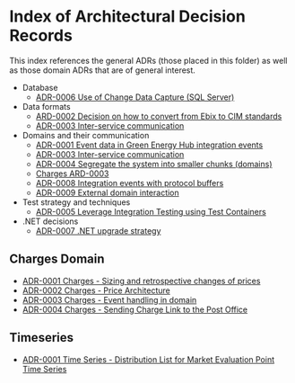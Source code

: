 # Index of Architectural Decision Records

This index references the general ADRs (those placed in this folder) as well as those domain ADRs that are of general interest.

* Database
    * [ADR-0006 Use of Change Data Capture (SQL Server)](ADR-0006%20-%20Use%20of%20Change%20Data%20Capture%20(SQL%20Server).md)
* Data formats
    * [ARD-0002 Decision on how to convert from Ebix to CIM standards](ADR-0002%20-%20Decision%20on%20how%20to%20convert%20from%20Ebix%20to%20CIM%20standards.MD)
    * [ADR-0003 Inter-service communication](ADR-0003%20-%20Inter-service%20communication.md)
* Domains and their communication
    * [ADR-0001 Event data in Green Energy Hub integration events](ADR-0001%20-%20Event%20data%20in%20integration%20events.md)
    * [ADR-0003 Inter-service communication](ADR-0003%20-%20Inter-service%20communication.md)
    * [ADR-0004 Segregate the system into smaller chunks (domains)](ADR-0004%20-%20Seggregation%20of%20system%20into%20domains.md)
    * [Charges ARD-0003](Charges%20domain/ADR-0003%20Charges%20-%20Event%20handling%20in%20domain.md)
    * [ADR-0008 Integration events with protocol buffers](ADR-0008%20Integration%20events.md)
    * [ADR-0009 External domain interaction](ADR-0009-External-domain-interaction.md)
* Test strategy and techniques
    * [ADR-0005 Leverage Integration Testing using Test Containers](ADR-0005%20-%20Leverage%20integration%20testing%20using%20test%20containers.md)
* .NET decisions
    * [ADR-0007 .NET upgrade strategy](ADR-0007%20-%20.NET%20upgrade%20path.md)

## Charges Domain

* [ADR-0001 Charges - Sizing and retrospective changes of prices](Charges%20domain/ADR-0001%20Charges%20-%20Sizing%20and%20retrospective%20changes%20of%20prices.md)
* [ADR-0002 Charges - Price Architecture](Charges%20domain/ADR-0002%20Charges%20-%20Price%20Architecture.md)
* [ADR-0003 Charges - Event handling in domain](Charges%20domain/ADR-0003%20Charges%20-%20Event%20handling%20in%20domain.md)
* [ADR-0004 Charges - Sending Charge Link to the Post Office](Charges%20domain/ADR-0004%20Charges%20-%20Sending%20Charge%20Link%20to%20the%20Post%20Office.md)

## Timeseries

* [ADR-0001 Time Series - Distribution List for Market Evaluation Point Time Series](Timeseries%20domain/ADR-0001%20Time%20Series%20-Distribution%20List%20for%20Market%20Evaluation%20Point%20Time%20Series.md)
